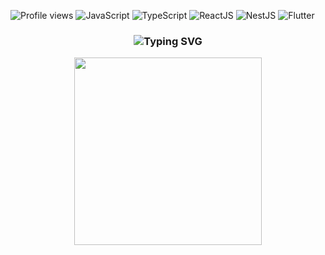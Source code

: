 ![Profile views](https://komarev.com/ghpvc/?username=rahmatadidi&label=Profile%20Views&color=0e75b6&style=flat)
![JavaScript](https://img.shields.io/badge/-JavaScript-F7DF1E?logo=javascript&logoColor=black&style=flat)
![TypeScript](https://img.shields.io/badge/-TypeScript-3178C6?logo=typescript&logoColor=white&style=flat)
![ReactJS](https://img.shields.io/badge/-ReactJS-000000?logo=react&logoColor=skyblue&style=flat)
![NestJS](https://img.shields.io/badge/-NestJS-E0234E?logo=nestjs&logoColor=white&style=flat)
![Flutter](https://img.shields.io/badge/-Flutter-59C7F8?logo=flutter&logoColor=white&style=flat)

<h3 align="center">
  <img src="https://readme-typing-svg.herokuapp.com?font=Fira+Code&duration=2000&pause=500&color=F7DF1E&center=true&vCenter=true&width=435&lines=Hi+there!+👋;I'm+a+Fullstack+Developer;Welcome+to+my+profile!" alt="Typing SVG" />
</h3>

<p align="center">
 <img src="https://media.giphy.com/media/L8K62iTDkzGX6/giphy.gif" width="300" />




</p>
